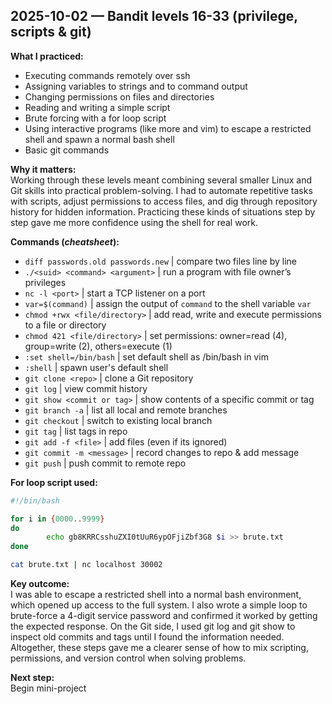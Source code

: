 ## 2025-10-02 — Bandit levels 16-33 (privilege, scripts & git)

**What I practiced:**  
- Executing commands remotely over ssh
- Assigning variables to strings and to command output
- Changing permissions on files and directories
- Reading and writing a simple script
- Brute forcing with a for loop script
- Using interactive programs (like more and vim) to escape a restricted shell and spawn a normal bash shell
- Basic git commands

**Why it matters:**  
Working through these levels meant combining several smaller Linux and Git skills into practical problem-solving. I had to automate repetitive tasks with scripts, adjust permissions to access files, and dig through repository history for hidden information. Practicing these kinds of situations step by step gave me more confidence using the shell for real work.

**Commands (*cheatsheet*):**  
- `diff passwords.old passwords.new` | compare two files line by line  
- `./<suid> <command> <argument>` | run a program with file owner’s privileges 
- `nc -l <port>` | start a TCP listener on a port  
- `var=$(command)` | assign the output of `command` to the shell variable `var`  
- `chmod +rwx <file/directory>` | add read, write and execute permissions to a file or directory  
- `chmod 421 <file/directory>` | set permissions: owner=read (4), group=write (2), others=execute (1)
- `:set shell=/bin/bash` | set default shell as /bin/bash in vim 
- `:shell` | spawn user's default shell 
- `git clone <repo>` | clone a Git repository
- `git log` | view commit history
- `git show <commit or tag>` | show contents of a specific commit or tag
- `git branch -a` | list all local and remote branches
- `git checkout` | switch to existing local branch
- `git tag` | list tags in repo
- `git add -f <file>` | add files (even if its ignored)
- `git commit -m <message>` | record changes to repo & add message
- `git push` | push commit to remote repo 

**For loop script used:**  
```bash
#!/bin/bash

for i in {0000..9999}
do
        echo gb8KRRCsshuZXI0tUuR6ypOFjiZbf3G8 $i >> brute.txt
done

cat brute.txt | nc localhost 30002
```
**Key outcome:**  
I was able to escape a restricted shell into a normal bash environment, which opened up access to the full system. I also wrote a simple loop to brute-force a 4-digit service password and confirmed it worked by getting the expected response. On the Git side, I used git log and git show to inspect old commits and tags until I found the information needed. Altogether, these steps gave me a clearer sense of how to mix scripting, permissions, and version control when solving problems.
 
**Next step:**  
Begin mini-project
